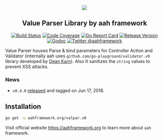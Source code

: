 <p align="center">
  <img src="https://cdn.aahframework.org/assets/img/aah-logo-64x64.png" />
  <h2 align="center">Value Parser Library by aah framework</h2>
</p>
<p align="center">
  <p align="center"><a href="https://travis-ci.org/go-aah/valpar"><img src="https://travis-ci.org/go-aah/valpar.svg?branch=master" alt="Build Status"></a> <a href="https://codecov.io/gh/go-aah/valpar/branch/master"><img src="https://codecov.io/gh/go-aah/valpar/branch/master/graph/badge.svg" alt="Code Coverage"></a> <a href="https://goreportcard.com/report/aahframework.org/valpar.v0"><img src="https://goreportcard.com/badge/aahframework.org/valpar.v0" alt="Go Report Card"></a> <a href="https://github.com/go-aah/valpar/releases/latest"><img src="https://img.shields.io/badge/version-0.4.0-blue.svg" alt="Release Version"></a> <a href="https://godoc.org/aahframework.org/valpar.v0"><img src="https://godoc.org/aahframework.org/valpar.v0?status.svg" alt="Godoc"></a> <a href="https://twitter.com/aahframework"><img src="https://img.shields.io/badge/twitter-@aahframework-55acee.svg" alt="Twitter @aahframework"></a></p>
</p>

Value Parser houses Parse & bind parameters for Controller Action and Validator (internally aah uses `github.com/go-playground/validator.v9` library developed by [Dean Karn](https://github.com/joeybloggs)). Also It sanitizes the `string` values to prevent XSS attacks.

### News

  * `v0.4.0` [released](https://github.com/go-aah/valpar/releases/latest) and tagged on Jun 17, 2018.

## Installation

```bash
go get -u aahframework.org/valpar.v0
```

Visit official website https://aahframework.org to learn more about `aah` framework.
